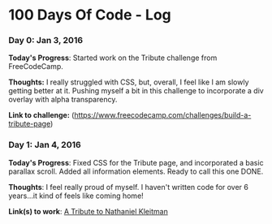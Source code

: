 # 100 Days Of Code - Log

### Day 0: Jan 3, 2016


**Today's Progress**: Started work on the Tribute challenge from FreeCodeCamp.

**Thoughts:** I really struggled with CSS, but, overall, I feel like I am slowly getting better at it. Pushing myself a bit in this challenge to incorporate a div overlay with alpha transparency.

**Link to challenge:** (https://www.freecodecamp.com/challenges/build-a-tribute-page)

### Day 1: Jan 4, 2016


**Today's Progress**: Fixed CSS for the Tribute page, and incorporated a basic parallax scroll. Added all information elements. Ready to call this one DONE.

**Thoughts**: I feel really proud of myself. I haven't written code for over 6 years...it kind of feels like coming home!

**Link(s) to work**: [A Tribute to Nathaniel Kleitman](https://github.com/fujishimak/tribute)


